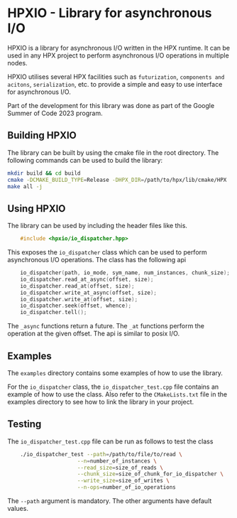 # HPXIO - Library for asynchronous I/O

HPXIO is a library for asynchronous I/O written in the HPX runtime. 
It can be used in any HPX project to perform asynchronous I/O operations in multiple nodes.

HPXIO utilises several HPX facilities such as `futurization`, `components and acitons`,
`serialization`, etc. to provide a simple and easy to use interface for asynchronous I/O.

Part of the development for this library was done as part of the Google Summer of Code 2023 program.

## Building HPXIO

The library can be built by using the cmake file in the root directory.
The following commands can be used to build the library:

```bash
mkdir build && cd build
cmake -DCMAKE_BUILD_TYPE=Release -DHPX_DIR=/path/to/hpx/lib/cmake/HPX ..
make all -j
```

## Using HPXIO

The library can be used by including the header files like this.

```cpp
    #include <hpxio/io_dispatcher.hpp>
```

This exposes the `io_dispatcher` class which can be used to perform asynchronous I/O operations.
The class has the following api

```cpp
    io_dispatcher(path, io_mode, sym_name, num_instances, chunk_size); (constructor)
    io_dispatcher.read_at_async(offset, size);
    io_dispatcher.read_at(offset, size);
    io_dispatcher.write_at_async(offset, size);
    io_dispatcher.write_at(offset, size);
    io_dispatcher.seek(offset, whence);
    io_dispatcher.tell();
```

The `_async` functions return a future.
The `_at` functions perform the operation at the given offset.
The api is similar to posix I/O.

## Examples

The `examples` directory contains some examples of how to use the library.

For the `io_dispatcher` class, the `io_dispatcher_test.cpp` file contains an example of how to use the class.
Also refer to the `CMakeLists.txt` file in the examples directory to see how to link the library in your project.

## Testing

The `io_dispatcher_test.cpp` file can be run as follows to test the class

```bash
    ./io_dispatcher_test --path=/path/to/file/to/read \
                      --n=number_of_instances \
                      --read_size=size_of_reads \
                      --chunk_size=size_of_chunk_for_io_dispatcher \
                      --write_size=size_of_writes \
                      --n-ops=number_of_io_operations
```

The `--path` argument is mandatory. The other arguments have default values.
